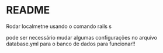 # README

Rodar localmetne usando o comando rails s

pode ser necessário mudar algumas configurações no arquivo database.yml para o banco de dados para funcionar!!
